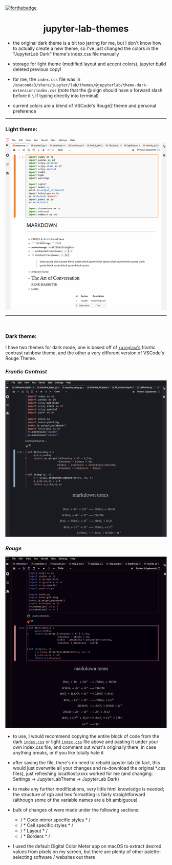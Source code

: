 [![forthebadge](https://forthebadge.com/images/badges/built-with-love.svg)](https://github.com/atisor73)

# <center>jupyter-lab-themes</center>
- the original dark theme is a bit too jarring for me, but I don't know how to actually create a new theme, so I've just changed the colors in the "JupyterLab Dark" theme's index.css file manually  
- storage for light theme (modified layout and accent colors), jupyter build deleted previous copy! 
- for me, the `index.css` file was in `/anaconda3/share/jupyter/lab/themes/@jupyterlab/theme-dark-extension/index.css` (note that the @ sign should have a forward slash before it `\` if typing directly into terminal)

- current colors are a blend of VSCode's Rouge2 theme and personal preference

<hr>

### Light theme: 

![](example_light_screenshot.png)

<hr>
<br>



### Dark theme: 

I have two themes for dark mode, one is based off of [`rainglow`'s](https://github.com/rainglow) frantic contrast rainbow theme, and the other a very different version of VSCode's Rouge Theme.



### *Frantic Contrast*

![](example_dark_frantic_screenshot.png)

### *Rouge*

![](example_dark_rouge_screenshot.png)


- to use, I would recommend copying the entire block of code from the dark [`index.css`](https://github.com/atisor73/jupyter-lab-themes/blob/master/theme-dark-extension/index.css) or light [`index.css`](https://github.com/atisor73/jupyter-lab-themes/blob/master/theme-light-extension/index.css) file above and pasting it under your own index.css file, and comment out what's originally there, in case anything breaks, or if you like totally hate it

- after saving the file, there's no need to rebuild jupyter lab (in fact, this would just overwrite all your changes and re-download the original *.css files), just refreshing localhost:xxxx worked for me (and changing: Settings &rarr; JupyterLabTheme &rarr; JupyterLab Dark)

- to make any further modifications, very little html knowledge is needed; the structure of rgb and hex formatting is fairly straightforward (although some of the variable names are a bit ambiguous)

- bulk of changes of were made under the following sections:
    - / * Code mirror specific styles * /
    - / * Cell specific styles * /
    - / * Layout * /
    - / * Borders * /


- I used the default Digital Color Meter app on macOS to extract desired values from pixels on my screen, but there are plenty of other palette-selecting software / websites out there 

